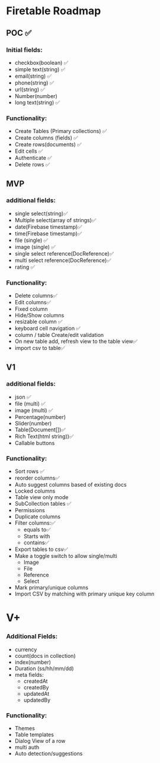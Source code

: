 # Firetable Roadmap

## POC ✅

### Initial fields:

- checkbox(boolean) ✅
- simple text(string) ✅
- email(string) ✅
- phone(string) ✅
- url(string) ✅
- Number(number)
- long text(string) ✅

### Functionality:

- Create Tables (Primary collections) ✅
- Create columns (fields) ✅
- Create rows(documents) ✅
- Edit cells ✅
- Authenticate ✅
- Delete rows ✅

## MVP

### additional fields:

- single select(string)✅
- Multiple select(array of strings)✅
- date(Firebase timestamp)✅
- time(Firebase timestamp)✅
- file (single) ✅
- image (single) ✅
- single select reference(DocReference)✅
- multi select reference(DocReference)✅
- rating ✅

### Functionality:

- Delete columns✅
- Edit columns✅
- Fixed column
- Hide/Show columns
- resizable column ✅
- keyboard cell navigation ✅
- column / table Create/edit validation
- On new table add, refresh view to the table view✅
- import csv to table✅

## V1

### additional fields:

- json ✅
- file (multi) ✅
- image (multi) ✅
- Percentage(number)
- Slider(number)
- Table(Document[])✅
- Rich Text(html string))✅
- Callable buttons

### Functionality:

- Sort rows ✅
- reorder columns✅
- Auto suggest columns based of existing docs
- Locked columns
- Table view only mode
- SubCollection tables ✅
- Permissions
- Duplicate columns
- Filter columns:✅
  - equals to✅
  - Starts with
  - contains✅
- Export tables to csv✅
- Make a toggle switch to allow single/multi
  - Image
  - File
  - Reference
  - Select
- Mark primary/unique columns
- Import CSV by matching with primary unique key column

# V+

### Additional Fields:

- currency
- count(docs in collection)
- index(number)
- Duration (ss/hh/mm/dd)
- meta fields:
  - createdAt
  - createdBy
  - updatedAt
  - updatedBy

### Functionality:

- Themes
- Table templates
- Dialog View of a row
- multi auth
- Auto detection/suggestions
